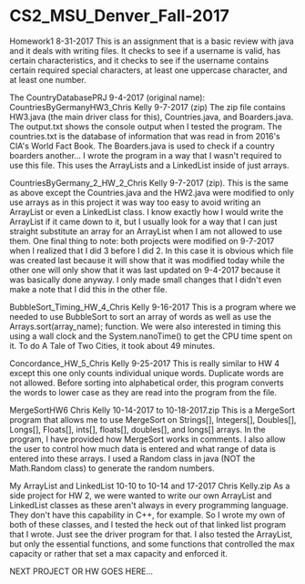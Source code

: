 # CS2_MSU_Denver_Fall-2017
Homework1 8-31-2017
This is an assignment that is a basic review with java and it deals with writing files. It checks to see if a username is valid, has certain characteristics, and it checks to see if the username contains certain required special characters, at least one uppercase character, and at least one number.

The CountryDatabasePRJ 9-4-2017 (original name): CountriesByGermanyHW3_Chris Kelly 9-7-2017 (zip)
The zip file contains HW3.java (the main driver class for this), Countries.java, and Boarders.java. The output.txt shows the console output when I tested the program. The countries.txt is the database of information that was read in from 2016's CIA's World Fact Book. The Boarders.java is used to check if a country boarders another... I wrote the program in a way that I wasn't required to use this file. This uses the ArrayLists and a LinkedList inside of just arrays.

CountriesByGermany_2_HW_2_Chris Kelly 9-7-2017 (zip).
This is the same as above except the Countries.java and the HW2.java were modified to only use arrays as in this project it was way too easy to avoid writing an ArrayList or even a LinkedList class. I know exactly how I would write the ArrayList if it came down to it, but I usually look for a way that I can just straight substitute an array for an ArrayList when I am not allowed to use them.
One final thing to note: both projects were modified on 9-7-2017 when I realized that I did 3 before I did 2. In this case it is obvious which file was created last because it will show that it was modified today while the other one will only show that it was last updated on 9-4-2017 because it was basically done anyway. I only made small changes that I didn't even make a note that I did this in the other file.

BubbleSort_Timing_HW_4_Chris Kelly 9-16-2017
This is a program where we needed to use BubbleSort to sort an array of words as well as use the Arrays.sort(array_name); function. We were also interested in timing this using a wall clock and the System.nanoTime() to get the CPU time spent on it. To do A Tale of Two Cities, it took about 49 minutes.

Concordance_HW_5_Chris Kelly 9-25-2017
This is really similar to HW 4 except this one only counts individual unique words. Duplicate words are not allowed. Before sorting into alphabetical order, this program converts the words to lower case as they are read into the program from the file.

MergeSortHW6 Chris Kelly 10-14-2017 to 10-18-2017.zip
This is a MergeSort program that allows me to use MergeSort on Strings[], Integers[], Doubles[], Longs[], Floats[], ints[], floats[], doubles[], and longs[] arrays. In the program, I have provided how MergeSort works in comments. I also allow the user to control how much data is entered and what range of data is entered into these arrays. I used a Random class in java (NOT the Math.Random class) to generate the random numbers.

My ArrayList and LinkedList 10-10 to 10-14 and 17-2017 Chris Kelly.zip
As a side project for HW 2, we were wanted to write our own ArrayList and LinkedList classes as these aren't always in every programming language. They don't have this capability in C++, for example. So I wrote my own of both of these classes, and I tested the heck out of that linked list program that I wrote. Just see the driver program for that. I also tested the ArrayList, but only the essential functions, and some functions that controlled the max capacity or rather that set a max capacity and enforced it.

NEXT PROJECT OR HW GOES HERE...
